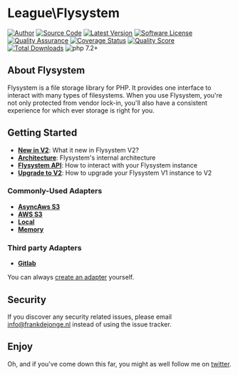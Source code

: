 # League\Flysystem

[![Author](https://img.shields.io/badge/author-@frankdejonge-blue.svg)](https://twitter.com/frankdejonge)
[![Source Code](https://img.shields.io/badge/source-thephpleague/flysystem-blue.svg)](https://github.com/thephpleague/flysystem)
[![Latest Version](https://img.shields.io/github/tag/thephpleague/flysystem.svg)](https://github.com/thephpleague/flysystem/releases)
[![Software License](https:////img.shields.io/badge/license-MIT-brightgreen.svg)](https://github.com/thephpleague/flysystem/blob/master/LICENSE)
[![Quality Assurance](https://github.com/thephpleague/flysystem/workflows/Quality%20Assurance/badge.svg?branch=2.x)](https://github.com/thephpleague/flysystem/actions?query=workflow%3A%22Quality+Assurance%22)
[![Coverage Status](https://img.shields.io/scrutinizer/coverage/g/thephpleague/flysystem.svg)](https://scrutinizer-ci.com/g/thephpleague/flysystem/code-structure)
[![Quality Score](https://img.shields.io/scrutinizer/g/thephpleague/flysystem.svg)](https://scrutinizer-ci.com/g/thephpleague/flysystem)
[![Total Downloads](https://img.shields.io/packagist/dt/league/flysystem.svg)](https://packagist.org/packages/league/flysystem)
![php 7.2+](https://img.shields.io/badge/php-min%207.2-red.svg)

## About Flysystem

Flysystem is a file storage library for PHP. It provides one interface to
interact with many types of filesystems. When you use Flysystem, you're
not only protected from vendor lock-in, you'll also have a consistent experience
for which ever storage is right for you. 

## Getting Started

* **[New in V2](https://flysystem.thephpleague.com/v2/docs/what-is-new/)**: What it new in Flysystem V2?
* **[Architecture](https://flysystem.thephpleague.com/v2/docs/architecture/)**: Flysystem's internal architecture
* **[Flysystem API](https://flysystem.thephpleague.com/v2/docs/usage/filesystem-api/)**: How to interact with your Flysystem instance
* **[Upgrade to V2](https://flysystem.thephpleague.com/v2/docs/advanced/upgrade-to-2.0.0/)**: How to upgrade your Flysystem V1 instance to V2

### Commonly-Used Adapters

* **[AsyncAws S3](https://flysystem.thephpleague.com/v2/docs/adapter/async-aws-s3/)**
* **[AWS S3](https://flysystem.thephpleague.com/v2/docs/adapter/aws-s3-v3/)**
* **[Local](https://flysystem.thephpleague.com/v2/docs/adapter/local/)**
* **[Memory](https://flysystem.thephpleague.com/v2/docs/adapter/in-memory/)**

### Third party Adapters

* **[Gitlab](https://github.com/RoyVoetman/flysystem-gitlab-storage)**

You can always [create an adapter](https://flysystem.thephpleague.com/v2/docs/advanced/creating-an-adapter/) yourself.

## Security

If you discover any security related issues, please email info@frankdejonge.nl instead of using the issue tracker.

## Enjoy

Oh, and if you've come down this far, you might as well follow me on [twitter](https://twitter.com/frankdejonge).
